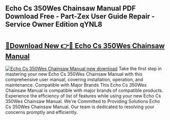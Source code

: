 ## Echo Cs 350Wes Chainsaw Manual PDF Download Free - Part-Zex User Guide Repair - Service Owner Edition qYNL8

# <h2><a href="http://bc68846.oget.top/?id=Echo+Cs+350Wes+Chainsaw+Manual">🔗Download New 👉🔴 Echo Cs 350Wes Chainsaw Manual</a></h2>

[![Echo Cs 350Wes Chainsaw Manual new download](https://i.imgur.com/5g1atiW.png)](http://bc68846.oget.top/?id=Echo+Cs+350Wes+Chainsaw+Manual)
Take the first step in mastering your new Echo Cs 350Wes Chainsaw Manual with this comprehensive user manual, covering installation, operation, and maintenance. Compatible with Major Brands This Echo Cs 350Wes Chainsaw Manual is compatible with major brands of compatible products. Experience the efficiency of list of features while using your new Echo Cs 350Wes Chainsaw Manual. We're Committed to Providing Solutions Echo Cs 350Wes Chainsaw Manual. Our team is dedicated to resolving your concerns promptly and efficiently.
